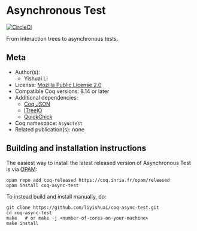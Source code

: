 <!---
This file was generated from `meta.yml`, please do not edit manually.
Follow the instructions on https://github.com/coq-community/templates to regenerate.
--->
# Asynchronous Test

[![CircleCI][circleci-shield]][circleci-link]

[circleci-shield]: https://circleci.com/gh/liyishuai/coq-async-test.svg?style=svg
[circleci-link]:   https://circleci.com/gh/liyishuai/coq-async-test




From interaction trees to asynchronous tests.

## Meta

- Author(s):
  - Yishuai Li
- License: [Mozilla Public License 2.0](LICENSE)
- Compatible Coq versions: 8.14 or later
- Additional dependencies:
  - [Coq JSON](https://github.com/liyishuai/coq-json)
  - [ITreeIO](https://github.com/Lysxia/coq-itree-io)
  - [QuickChick](https://github.com/QuickChick/QuickChick/)
- Coq namespace: `AsyncTest`
- Related publication(s): none

## Building and installation instructions

The easiest way to install the latest released version of Asynchronous Test
is via [OPAM](https://opam.ocaml.org/doc/Install.html):

```shell
opam repo add coq-released https://coq.inria.fr/opam/released
opam install coq-async-test
```

To instead build and install manually, do:

``` shell
git clone https://github.com/liyishuai/coq-async-test.git
cd coq-async-test
make   # or make -j <number-of-cores-on-your-machine> 
make install
```



